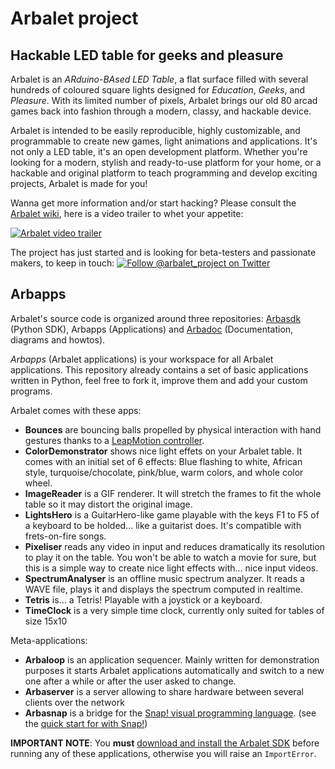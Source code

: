 # Arbalet project
## Hackable LED table for geeks and pleasure
Arbalet is an *ARduino-BAsed LED Table*, a flat surface filled with several hundreds of coloured square lights designed for _Education_, _Geeks_, and _Pleasure_. With its limited number of pixels, Arbalet brings our old 80 arcad games back into fashion through a modern, classy, and hackable device.

Arbalet is intended to be easily reproducible, highly customizable, and programmable to create new games, light animations and applications. It's not only a LED table, it's an open development platform. Whether you're looking for a modern, stylish and ready-to-use platform for your home, or a hackable and original platform to teach programming and develop exciting projects, Arbalet is made for you!

Wanna get more information and/or start hacking? Please consult the [Arbalet wiki](https://github.com/arbalet-project/arbadoc/wiki), here is a video trailer to whet your appetite:

[![Arbalet video trailer](https://raw.githubusercontent.com/arbalet-project/arbadoc/master/pics/vimeo_snapshot.jpeg)](https://vimeo.com/arbalet/1)

The project has just started and is looking for beta-testers and passionate makers, to keep in touch: [![Follow @arbalet_project on Twitter](https://raw.githubusercontent.com/arbalet-project/arbadoc/master/graphical_elements/twitter.png)](https://twitter.com/arbalet_project)

## Arbapps
Arbalet's source code is organized around three repositories: [Arbasdk](https://github.com/arbalet-project/arbasdk) (Python SDK), Arbapps (Applications) and [Arbadoc](https://github.com/arbalet-project/arbadoc) (Documentation, diagrams and howtos).

*Arbapps* (Arbalet applications) is your workspace for all Arbalet applications. This repository already contains a set of basic applications written in Python, feel free to fork it, improve them and add your custom programs.

Arbalet comes with these apps:
* **Bounces** are bouncing balls propelled by physical interaction with hand gestures thanks to a [LeapMotion controller](http://leapmotion.com/).
* **ColorDemonstrator** shows nice light effets on your Arbalet table. It comes with an initial set of 6 effects: Blue flashing to white, African style, turquoise/chocolate, pink/blue, warm colors, and whole color wheel.
* **ImageReader** is a GIF renderer. It will stretch the frames to fit the whole table so it may distort the original image.
* **LightsHero** is a GuitarHero-like game playable with the keys F1 to F5 of a keyboard to be holded... like a guitarist does. It's compatible with frets-on-fire songs.
* **Pixeliser** reads any video in input and reduces dramatically its resolution to play it on the table. You won't be able to watch a movie for sure, but this is a simple way to create nice light effects with... nice input videos.
* **SpectrumAnalyser** 	is an offline music spectrum analyzer. It reads a WAVE file, plays it and displays the spectrum computed in realtime.
* **Tetris** is... a Tetris! Playable with a joystick or a keyboard.
* **TimeClock** is a very simple time clock, currently only suited for tables of size 15x10

Meta-applications:
* **Arbaloop** is an application sequencer. Mainly written for demonstration purposes it starts Arbalet applications automatically and switch to a new one after a while or after the user asked to change.
* **Arbaserver** 	is a server allowing to share hardware between several clients over the network
* **Arbasnap** 	is a bridge for the [Snap! visual programming language](http://snap.berkeley.edu/). (see the [quick start for with Snap!](https://github.com/arbalet-project/arbadoc/wiki/Meta-applications#arbasnap))

**IMPORTANT NOTE**: You **must** [download and install the Arbalet SDK](https://github.com/arbalet-project/arbadoc/wiki/Software-tutorials) before running any of these applications, otherwise you will raise an `ImportError`.
